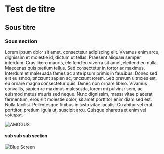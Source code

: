 # Test de titre

## Sous titre

### Sous section

Lorem ipsum dolor sit amet, consectetur adipiscing elit. Vivamus enim arcu, dignissim et molestie id, dictum ut tellus. Praesent aliquam semper interdum. Cras libero mauris, eleifend eu viverra sit amet, eleifend eu nulla. Maecenas quis pretium tellus. Sed consectetur in tortor ac maximus. Interdum et malesuada fames ac ante ipsum primis in faucibus. Donec sed elit euismod, tincidunt sapien ac, tincidunt lorem. Sed pretium ultricies elit, eu ornare magna consectetur quis. Donec non ornare libero. Vivamus convallis, sapien ac maximus malesuada, lorem mi pulvinar sem, ac euismod metus mauris sed neque. Nunc dignissim, massa vitae placerat fermentum, eros elit molestie dolor, sit amet porttitor enim diam sed est. Nulla facilisi. Pellentesque finibus in justo vitae iaculis. Curabitur vel erat porttitor, pretium ligula ut, suscipit arcu. Quisque pharetra et enim vel volutpat. 

 <img src="https://wallpaperset.com/w/full/d/7/e/399553.jpg" alt="AMOGUS"> 
 
 #### sub sub sub section
 
 <img src="./bluescreen.jpeg" alt="Blue Screen"> 
